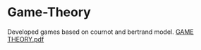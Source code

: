 # Game-Theory
Developed games based on cournot and bertrand model.
[GAME THEORY.pdf](https://github.com/user-attachments/files/17969503/GAME.THEORY.pdf)
